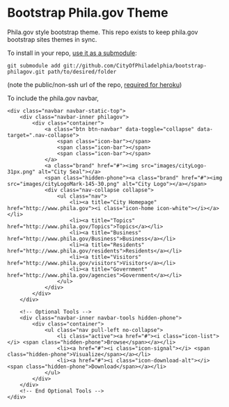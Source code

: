 Bootstrap Phila.gov Theme
=========================
Phila.gov style bootstrap theme. This repo exists to keep phila.gov bootstrap sites themes in sync.

To install in your repo, [use it as a submodule](http://stackoverflow.com/questions/4161022/git-how-to-track-untracked-content):

`git submodule add git://github.com/CityOfPhiladelphia/bootstrap-philagov.git path/to/desired/folder`

(note the public/non-ssh url of the repo, [required for heroku](http://stackoverflow.com/questions/13362288/heroku-push-rejected-submodule-install-failed))

To include the phila.gov navbar,

    <div class="navbar navbar-static-top">
        <div class="navbar-inner philagov">
            <div class="container">
				<a class="btn btn-navbar" data-toggle="collapse" data-target=".nav-collapse">
					<span class="icon-bar"></span>
					<span class="icon-bar"></span>
					<span class="icon-bar"></span>
				</a>
				<a class="brand" href="#"><img src="images/cityLogo-31px.png" alt="City Seal"></a>
				<span class="hidden-phone"><a class="brand" href="#"><img src="images/cityLogoMark-145-30.png" alt="City Logo"></a></span>
				<div class="nav-collapse collapse">
					<ul class="nav">
						<li><a title="City Homepage" href="http://www.phila.gov"><i class="icon-home icon-white"></i></a></li>
						<li><a title="Topics" href="http://www.phila.gov/Topics">Topics</a></li>
						<li><a title="Business" href="http://www.phila.gov/Business">Business</a></li>
						<li><a title="Residents" href="http://www.phila.gov/residents">Residents</a></li>
                        <li><a title="Visitors" href="http://www.phila.gov/visitors">Visitors</a></li>
                        <li><a title="Government" href="http://www.phila.gov/agencies">Government</a></li>
					</ul>
				</div>
			</div>
		</div>
        
        <!-- Optional Tools -->
        <div class="navbar-inner navbar-tools hidden-phone">
            <div class="container">
                <ul class="nav pull-left no-collapse">
                    <li class="active"><a href="#"><i class="icon-list"></i> <span class="hidden-phone">Browse</span></a></li>
                    <li><a href="#"><i class="icon-signal"></i> <span class="hidden-phone">Visualize</span></a></li>
                    <li><a href="#"><i class="icon-download-alt"></i> <span class="hidden-phone">Download</span></a></li>
                </ul>
            </div>
        </div>
        <!-- End Optional Tools -->
    </div>